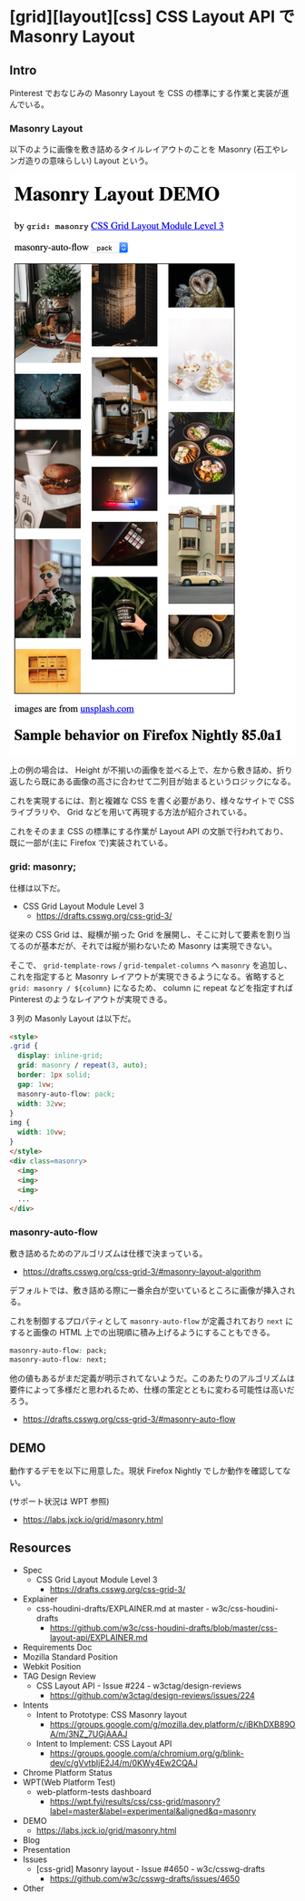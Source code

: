 # [grid][layout][css] CSS Layout API で Masonry Layout


## Intro

Pinterest でおなじみの Masonry Layout を CSS の標準にする作業と実装が進んでいる。


### Masonry Layout

以下のように画像を敷き詰めるタイルレイアウトのことを Masonry (石工やレンガ造りの意味らしい) Layout という。

![高さの違う画像が縦 3 列に敷き詰められたレイアウト](masonry-layout-demo.png#936x1898)

上の例の場合は、 Height が不揃いの画像を並べる上で、左から敷き詰め、折り返したら既にある画像の高さに合わせて二列目が始まるというロジックになる。

これを実現するには、割と複雑な CSS を書く必要があり、様々なサイトで CSS ライブラリや、 Grid などを用いて再現する方法が紹介されている。

これをそのまま CSS の標準にする作業が Layout API の文脈で行われており、既に一部が(主に Firefox で)実装されている。


### grid: masonry;

仕様は以下だ。

- CSS Grid Layout Module Level 3
  - <https://drafts.csswg.org/css-grid-3/>

従来の CSS Grid は、縦横が揃った Grid を展開し、そこに対して要素を割り当てるのが基本だが、それでは縦が揃わないため Masonry は実現できない。

そこで、 `grid-template-rows` / `grid-tempalet-columns` へ `masonry` を追加し、これを指定すると Masonry レイアウトが実現できるようになる。省略すると `grid: masonry / ${column}` になるため、 column に repeat などを指定すれば Pinterest のようなレイアウトが実現できる。

3 列の Masonly Layout は以下だ。


```html
<style>
.grid {
  display: inline-grid;
  grid: masonry / repeat(3, auto);
  border: 1px solid;
  gap: 1vw;
  masonry-auto-flow: pack;
  width: 32vw;
}
img {
  width: 10vw;
}
</style>
<div class=masonry>
  <img>
  <img>
  <img>
  ...
</div>
```


### masonry-auto-flow

敷き詰めるためのアルゴリズムは仕様で決まっている。

- <https://drafts.csswg.org/css-grid-3/#masonry-layout-algorithm>

デフォルトでは、敷き詰める際に一番余白が空いているところに画像が挿入される。

これを制御するプロパティとして `masonry-auto-flow` が定義されており `next` にすると画像の HTML 上での出現順に積み上げるようにすることもできる。


```css
masonry-auto-flow: pack;
masonry-auto-flow: next;
```

他の値もあるがまだ定義が明示されてないようだ。このあたりのアルゴリズムは要件によって多様だと思われるため、仕様の策定とともに変わる可能性は高いだろう。

- <https://drafts.csswg.org/css-grid-3/#masonry-auto-flow>


## DEMO

動作するデモを以下に用意した。現状 Firefox Nightly でしか動作を確認してない。

(サポート状況は WPT 参照)

- <https://labs.jxck.io/grid/masonry.html>

## Resources

- Spec
  - CSS Grid Layout Module Level 3
    - <https://drafts.csswg.org/css-grid-3/>
- Explainer
  - css-houdini-drafts/EXPLAINER.md at master - w3c/css-houdini-drafts
    - <https://github.com/w3c/css-houdini-drafts/blob/master/css-layout-api/EXPLAINER.md>
- Requirements Doc
- Mozilla Standard Position
- Webkit Position
- TAG Design Review
  - CSS Layout API - Issue #224 - w3ctag/design-reviews
    - <https://github.com/w3ctag/design-reviews/issues/224>
- Intents
  - Intent to Prototype: CSS Masonry layout
    - <https://groups.google.com/g/mozilla.dev.platform/c/iBKhDXB89OA/m/3NZ_7UGjAAAJ>
  - Intent to Implement: CSS Layout API
    - <https://groups.google.com/a/chromium.org/g/blink-dev/c/gVvtbIjE2J4/m/0KWy4Ew2CQAJ>
- Chrome Platform Status
- WPT(Web Platform Test)
  - web-platform-tests dashboard
    - <https://wpt.fyi/results/css/css-grid/masonry?label=master&label=experimental&aligned&q=masonry>
- DEMO
  - <https://labs.jxck.io/grid/masonry.html>
- Blog
- Presentation
- Issues
  - [css-grid] Masonry layout - Issue #4650 - w3c/csswg-drafts
    - <https://github.com/w3c/csswg-drafts/issues/4650>
- Other
